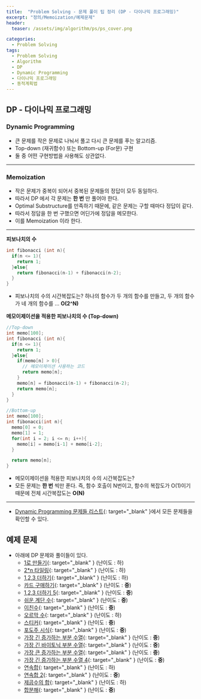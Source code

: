 ```yaml
---
title:  "Problem Solving - 문제 풀이 팁 정리 (DP - 다이나믹 프로그래밍)"
excerpt: "정의/Memoization/예제문제"
header:
  teaser: /assets/img/algorithm/ps/ps_cover.png

categories:
  - Problem Solving
tags:
  - Problem Solving
  - Algorithm
  - DP
  - Dynamic Programming
  - 다이나믹 프로그래밍
  - 동적계획법
---
```


## DP - 다이나믹 프로그래밍

### Dynamic Programming

- 큰 문제를 작은 문제로 나눠서 풀고 다시 큰 문제를 푸는 알고리즘. 
- Top-down (재귀함수) 또는 Bottom-up (For문) 구현
- 둘 중 어떤 구현방법을 사용해도 상관없다.

---

### Memoization

- 작은 문제가 중복이 되어서 중복된 문제들의 정답이 모두 동일하다.
- 따라서 DP 에서 각 문제는 __한 번__ 만 풀어야 한다.
- Optimal Substructure를 만족하기 때문에, 같은 문제는 구할 때마다 정답이 같다.
- 따라서 정답을 한 번 구했으면 어딘가에 정답을 메모한다.
- 이를 Memoization 이라 한다.

--- 

**피보나치의 수**

```cpp
int fibonacci (int n){
  if(n <= 1){
    return 1;
  }else{
    return fibonacci(n-1) + fibonacci(n-2);
  }
}
```

- 피보나치의 수의 시간복잡도는? 하나의 함수가 두 개의 함수를 만들고, 두 개의 함수가 네 개의 함수를 ... __O(2^N)__

**메모이제이션을 적용한 피보나치의 수 (Top-down)**

```cpp
//Top-down
int memo[100];
int fibonacci (int n){
  if(n <= 1){
    return 1;
  }else{
    if(memo[n] > 0){
      // 메모이제이션 사용하는 코드
      return memo[n];
    }
    memo[n] = fibonacci(n-1) + fibonacci(n-2);
    return memo[n];
  }
}
```

```cpp
//Bottom-up
int memo[100];
int fibonacci(int n){
  memo[0] = 0;
  memo[1] = 1;
  for(int i = 2; i <= n; i++){
    memo[i] = memo[i-1] + memo[i-2];
  }

  return memo[n];
}
```

- 메모이제이션을 적용한 피보나치의 수의 시간복잡도는? 
- 모든 문제는 __한 번__ 씩만 푼다. 즉, 함수 호출이 N번이고, 함수의 복잡도가 O(1)이기 때문에 전체 시간복잡도는 **O(N)**

---

* [Dynamic Programming 문제들 리스트](https://hyunjae-lee.github.io/posts/#dynamic-programming){: target="_blank" }에서 모든 문제들을 확인할 수 있다.

## 예제 문제
- 아래에 DP 문제와 풀이들이 있다.
  * [1로 만들기](https://hyunjae-lee.github.io/boj/1463sol/){: target="_blank" } (난이도 : 하)
  * [2*n 타일링](https://hyunjae-lee.github.io/boj/11726sol/){: target="_blank" } (난이도 : 하)
  * [1,2,3 더하기](https://hyunjae-lee.github.io/boj/9095sol/){: target="_blank" } (난이도 : 하)
  * [카드 구매하기](https://hyunjae-lee.github.io/boj/11052sol/){: target="_blank" } (난이도 : __중__)
  * [1,2,3 더하기 5](https://hyunjae-lee.github.io/boj/15990sol/){: target="_blank" } (난이도 : __중__)
  * [쉬운 계단 수](https://hyunjae-lee.github.io/boj/10844sol/){: target="_blank" } (난이도 : __중__)
  * [이친수](https://hyunjae-lee.github.io/boj/2193sol/){: target="_blank" } (난이도 : __중__)
  * [오르막 수](https://hyunjae-lee.github.io/boj/11057sol/){: target="_blank" } (난이도 : 하)
  * [스티커](https://hyunjae-lee.github.io/boj/9465sol/){: target="_blank" } (난이도 : __중__)
  * [포도주 시식](https://hyunjae-lee.github.io/boj/2156sol/){: target="_blank" } (난이도 : __중__)
  * [가장 긴 증가하는 부분 수열](https://hyunjae-lee.github.io/boj/11053sol/){: target="_blank" } (난이도 : __중__)
  * [가장 긴 바이토닉 부분 수열](https://hyunjae-lee.github.io/boj/11054sol/){: target="_blank" } (난이도 : __중__)
  * [가장 큰 증가하는 부분 수열](https://hyunjae-lee.github.io/boj/11055sol/){: target="_blank" } (난이도 : __중__)
  * [가장 긴 증가하는 부분 수열 4](https://hyunjae-lee.github.io/boj/14002sol/){: target="_blank" } (난이도 : __중__)
  * [연속합](https://hyunjae-lee.github.io/boj/1912sol/){: target="_blank" } (난이도 : 하)
  * [연속합 2](https://hyunjae-lee.github.io/boj/13398sol/){: target="_blank" } (난이도 : __중__)
  * [제곱수의 합](https://hyunjae-lee.github.io/boj/1699sol/){: target="_blank" } (난이도 : 하)
  * [합분해](https://hyunjae-lee.github.io/boj/2225sol/){: target="_blank" } (난이도 : __중__)